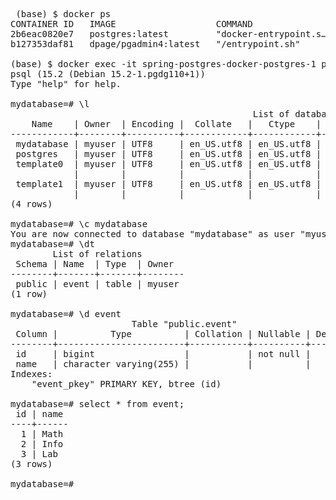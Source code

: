 <pre>
 (base) $ docker ps                                               
CONTAINER ID   IMAGE                   COMMAND                  CREATED        STATUS         PORTS                                     NAMES
2b6eac0820e7   postgres:latest         "docker-entrypoint.s…"   16 hours ago   Up 7 seconds   0.0.0.0:51203->5432/tcp                   spring-postgres-docker-postgres-1
b127353daf81   dpage/pgadmin4:latest   "/entrypoint.sh"         16 hours ago   Up 7 seconds   80/tcp, 443/tcp, 0.0.0.0:5050->5050/tcp   spring-postgres-docker-pgadmin-1

(base) $ docker exec -it spring-postgres-docker-postgres-1 psql -U myuser -d mydatabase
psql (15.2 (Debian 15.2-1.pgdg110+1))
Type "help" for help.

mydatabase=# \l
                                              List of databases
    Name    | Owner  | Encoding |  Collate   |   Ctype    | ICU Locale | Locale Provider | Access privileges 
------------+--------+----------+------------+------------+------------+-----------------+-------------------
 mydatabase | myuser | UTF8     | en_US.utf8 | en_US.utf8 |            | libc            | 
 postgres   | myuser | UTF8     | en_US.utf8 | en_US.utf8 |            | libc            | 
 template0  | myuser | UTF8     | en_US.utf8 | en_US.utf8 |            | libc            | =c/myuser        +
            |        |          |            |            |            |                 | myuser=CTc/myuser
 template1  | myuser | UTF8     | en_US.utf8 | en_US.utf8 |            | libc            | =c/myuser        +
            |        |          |            |            |            |                 | myuser=CTc/myuser
(4 rows)

mydatabase=# \c mydatabase
You are now connected to database "mydatabase" as user "myuser".
mydatabase=# \dt
        List of relations
 Schema | Name  | Type  | Owner  
--------+-------+-------+--------
 public | event | table | myuser
(1 row)

mydatabase=# \d event
                       Table "public.event"
 Column |          Type          | Collation | Nullable | Default 
--------+------------------------+-----------+----------+---------
 id     | bigint                 |           | not null | 
 name   | character varying(255) |           |          | 
Indexes:
    "event_pkey" PRIMARY KEY, btree (id)

mydatabase=# select * from event;
 id | name 
----+------
  1 | Math
  2 | Info
  3 | Lab
(3 rows)

mydatabase=# 

</pre>